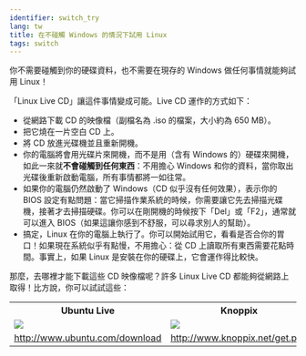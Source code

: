 ```yaml
---
identifier: switch_try
lang: tw
title: 在不碰觸 Windows 的情況下試用 Linux
tags: switch
---
```


你不需要碰觸到你的硬碟資料，也不需要在現存的 Windows 做任何事情就能夠試用 Linux！

「Linux Live CD」讓這件事情變成可能。Live CD 運作的方式如下：

<ul>

<li>從網路下載 CD 的映像檔（副檔名為 .iso 的檔案，大小約為 650 MB）。</li>

<li>把它燒在一片空白 CD 上。</li>

<li>將 CD 放進光碟機並且重新開機。</li>

<li>你的電腦將會用光碟片來開機，而不是用（含有 Windows 的）硬碟來開機，如此一來就<b>不會碰觸到任何東西</b>：不用擔心 Windows 和你的資料，當你取出光碟後重新啟動電腦，所有事情都將一如往常。</li>

<li>如果你的電腦仍然啟動了 Windows（CD 似乎沒有任何效果），表示你的 BIOS 設定有點問題：當它掃描作業系統的時候，你需要讓它先去掃描光碟機，接著才去掃描硬碟。你可以在剛開機的時候按下「Del」或「F2」，通常就可以進入 BIOS（如果這讓你感到不舒服，可以尋求別人的幫助）。</li>

<li>搞定，Linux 在你的電腦上執行了。你可以開始試用它，看看是否合你的胃口！如果現在系統似乎有點慢，不用擔心：從 CD 上讀取所有東西需要花點時間。事實上，如果 Linux 是安裝在你的硬碟上，它會運作得比較快。
</li>

</ul>

那麼，去哪裡才能下載這些 CD 映像檔呢？許多 Linux Live CD 都能夠從網路上取得！比方說，你可以試試這些：

<table cols="2">
<tr>
<th>Ubuntu Live</th>
<th>Knoppix</th>
</tr>

<tr>
<td><a href="/img/ubuntu.png"><img src="/img/ubuntu_thumbnail.png" /></a></td>
<td><a href="/img/knoppix.png"><img src="/img/knoppix_thumbnail.png" /></a></td>
</tr>

<tr>
<td><a 
href="http://www.ubuntu.com/download">http://www.ubuntu.com/download</a></td>
<td><a 
href="http://www.knoppix.net/get.php">http://www.knoppix.net/get.php</a></td>
</tr>

</table>

